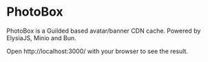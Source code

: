 # PhotoBox
PhotoBox is a Guilded based avatar/banner CDN cache. Powered by ElysiaJS, Minio and Bun.

Open http://localhost:3000/ with your browser to see the result.